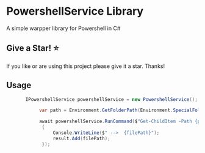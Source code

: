# PowershellService Library
A simple  warpper library for Powershell in C#

## Give a Star! :star:
If you like or are using this project please give it a star. Thanks!

## Usage

```c#
       IPowershellService powershellService = new PowershellService();

            var path = Environment.GetFolderPath(Environment.SpecialFolder.Cookies);

            await powershellService.RunCommand($"Get-ChildItem -Path {path} -Recurse -Force -File", filePath =>
             {
                 Console.WriteLine($" -->  {filePath}");
                 result.Add(filePath);
             });
```
